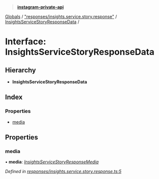 > **[instagram-private-api](../README.md)**

[Globals](../README.md) / ["responses/insights.service.story.response"](../modules/_responses_insights_service_story_response_.md) / [InsightsServiceStoryResponseData](_responses_insights_service_story_response_.insightsservicestoryresponsedata.md) /

# Interface: InsightsServiceStoryResponseData

## Hierarchy

* **InsightsServiceStoryResponseData**

## Index

### Properties

* [media](_responses_insights_service_story_response_.insightsservicestoryresponsedata.md#media)

## Properties

###  media

• **media**: *[InsightsServiceStoryResponseMedia](_responses_insights_service_story_response_.insightsservicestoryresponsemedia.md)*

*Defined in [responses/insights.service.story.response.ts:5](https://github.com/dilame/instagram-private-api/blob/3e16058/src/responses/insights.service.story.response.ts#L5)*